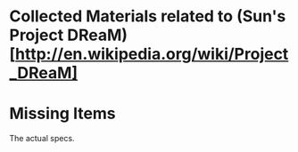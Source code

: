 # Collected Materials related to (Sun's Project DReaM)[http://en.wikipedia.org/wiki/Project_DReaM]

# Missing Items

The actual specs.
